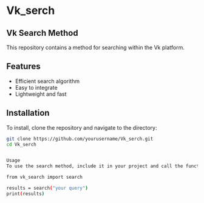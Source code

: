 # Vk_serch

## Vk Search Method

This repository contains a method for searching within the Vk platform.

## Features

- Efficient search algorithm
- Easy to integrate
- Lightweight and fast

## Installation

To install, clone the repository and navigate to the directory:

```sh
git clone https://github.com/yourusername/Vk_serch.git
cd Vk_serch


Usage
To use the search method, include it in your project and call the function:

from vk_search import search

results = search("your query")
print(results)